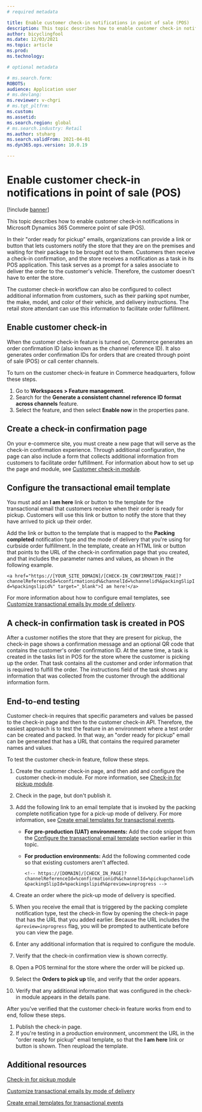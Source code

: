 ```yaml
---
# required metadata

title: Enable customer check-in notifications in point of sale (POS)
description: This topic describes how to enable customer check-in notifications in Microsoft Dynamics 365 Commerce point of sale (POS).
author: bicyclingfool
ms.date: 12/03/2021
ms.topic: article
ms.prod: 
ms.technology: 

# optional metadata

# ms.search.form: 
ROBOTS: 
audience: Application user
# ms.devlang: 
ms.reviewer: v-chgri
# ms.tgt_pltfrm: 
ms.custom: 
ms.assetid: 
ms.search.region: global
# ms.search.industry: Retail
ms.author: stuharg
ms.search.validFrom: 2021-04-01
ms.dyn365.ops.version: 10.0.19

---
```


# Enable customer check-in notifications in point of sale (POS)

[!include [banner](includes/banner.md)]

This topic describes how to enable customer check-in notifications in Microsoft Dynamics 365 Commerce point of sale (POS).

In their "order ready for pickup" emails, organizations can provide a link or button that lets customers notify the store that they are on the premises and waiting for their package to be brought out to them. Customers then receive a check-in confirmation, and the store receives a notification as a task in its POS application. This task serves as a prompt for a sales associate to deliver the order to the customer's vehicle. Therefore, the customer doesn't have to enter the store.

The customer check-in workflow can also be configured to collect additional information from customers, such as their parking spot number, the make, model, and color of their vehicle, and delivery instructions. The retail store attendant can use this information to facilitate order fulfillment.

## Enable customer check-in

When the customer check-in feature is turned on, Commerce generates an order confirmation ID (also known as the channel reference ID). It also generates order confirmation IDs for orders that are created through point of sale (POS) or call center channels. 

To turn on the customer check-in feature in Commerce headquarters, follow these steps.

1. Go to **Workspaces \> Feature management**.
2. Search for the **Generate a consistent channel reference ID format across channels** feature. 
3. Select the feature, and then select **Enable now** in the properties pane. 

## Create a check-in confirmation page

On your e-commerce site, you must create a new page that will serve as the check-in confirmation experience. Through additional configuration, the page can also include a form that collects additional information from customers to facilitate order fulfillment. For information about how to set up the page and module, see [Customer check-in module](check-in-pickup-module.md).

## Configure the transactional email template

You must add an **I am here** link or button to the template for the transactional email that customers receive when their order is ready for pickup. Customers will use this link or button to notify the store that they have arrived to pick up their order. 

Add the link or button to the template that is mapped to the **Packing completed** notification type and the mode of delivery that you're using for curbside order fulfillment. In the template, create an HTML link or button that points to the URL of the check-in confirmation page that you created, and that includes the parameter names and values, as shown in the following example.

`<a href="https://[YOUR_SITE_DOMAIN]/[CHECK-IN_CONFIRMATION_PAGE]?channelReferenceId=%confirmationid%&channelId=%channelid%&packingSlipId=%packingslipid%" target="_blank">I am here!</a>`

For more information about how to configure email templates, see [Customize transactional emails by mode of delivery](customize-email-delivery-mode.md). 

## A check-in confirmation task is created in POS

After a customer notifies the store that they are present for pickup, the check-in page shows a confirmation message and an optional QR code that contains the customer's order confirmation ID. At the same time, a task is created in the tasks list in POS for the store where the customer is picking up the order. That task contains all the customer and order information that is required to fulfill the order. The instructions field of the task shows any information that was collected from the customer through the additional information form.

## End-to-end testing

Customer check-in requires that specific parameters and values be passed to the check-in page and then to the customer check-in API. Therefore, the easiest approach is to test the feature in an environment where a test order can be created and packed. In that way, an "order ready for pickup" email can be generated that has a URL that contains the required parameter names and values.

To test the customer check-in feature, follow these steps.

1. Create the customer check-in page, and then add and configure the customer check-in module. For more information, see [Check-in for pickup module](check-in-pickup-module.md). 
1. Check in the page, but don't publish it.
1. Add the following link to an email template that is invoked by the packing complete notification type for a pick-up mode of delivery. For more information, see [Create email templates for transactional events](email-templates-transactions.md).

    - **For pre-production (UAT) environments:** Add the code snippet from the [Configure the transactional email template](#configure-the-transactional-email-template) section earlier in this topic.
    - **For production environments:** Add the following commented code so that existing customers aren't affected.

        `<!-- https://[DOMAIN]/[CHECK_IN_PAGE]?channelReferenceId=%confirmationid%&channelId=%pickupchannelid%&packingSlipId=%packingslipid%&preview=inprogress -->`

1. Create an order where the pick-up mode of delivery is specified.
1. When you receive the email that is triggered by the packing complete notification type, test the check-in flow by opening the check-in page that has the URL that you added earlier. Because the URL includes the `&preview=inprogress` flag, you will be prompted to authenticate before you can view the page.
1. Enter any additional information that is required to configure the module.
1. Verify that the check-in confirmation view is shown correctly.
1. Open a POS terminal for the store where the order will be picked up.
1. Select the **Orders to pick up** tile, and verify that the order appears.
1. Verify that any additional information that was configured in the check-in module appears in the details pane.

After you've verified that the customer check-in feature works from end to end, follow these steps.

1. Publish the check-in page.
1. If you're testing in a production environment, uncomment the URL in the "order ready for pickup" email template, so that the **I am here** link or button is shown. Then reupload the template.

## Additional resources

[Check-in for pickup module](check-in-pickup-module.md)

[Customize transactional emails by mode of delivery](customize-email-delivery-mode.md)

[Create email templates for transactional events](email-templates-transactions.md)
